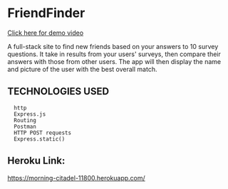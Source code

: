 # FriendFinder


    
[ Click here for demo video ](https://drive.google.com/file/d/1Q63T4ybRgZ4BSpWUKf3TyQb4Qn8uPRl8/view)

A full-stack site to find new friends based on your answers to 10 survey questions. It take in results from your users' surveys, then compare their answers with those from other users. The app will then display the name and picture of the user with the best overall match. 


 ## TECHNOLOGIES USED

      
      http
      Express.js
      Routing
      Postman
      HTTP POST requests
      Express.static()

## Heroku Link:
https://morning-citadel-11800.herokuapp.com/
